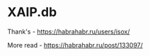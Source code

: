 # XAIP.db
Thank's  - https://habrahabr.ru/users/isox/

More read - https://habrahabr.ru/post/133097/
